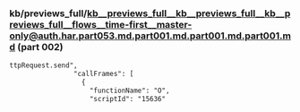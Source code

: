 ### kb/previews_full/kb__previews_full__kb__previews_full__kb__previews_full__flows__time-first__master-only@auth.har.part053.md.part001.md.part001.md.part001.md (part 002)

```md
ttpRequest.send",
                "callFrames": [
                  {
                    "functionName": "O",
                    "scriptId": "15636"
```

```
